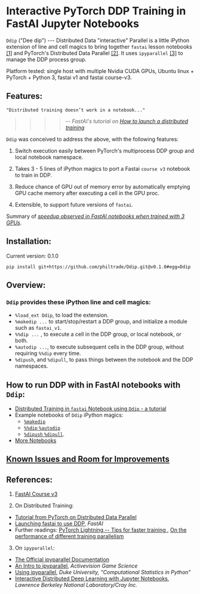 # Interactive PyTorch DDP Training in FastAI Jupyter Notebooks

`Ddip` ("Dee dip") --- Distributed Data "interactive" Parallel is a little iPython extension of line and cell magics to bring together `fastai` lesson notebooks [[1]](#course_v3) and PyTorch's Distributed Data Parallel [[2]](#pytorchddp).  It uses `ipyparallel` [[3]](#ipp) to manage the DDP process group. 

Platform tested: single host with multiple Nvidia CUDA GPUs, Ubuntu linux + PyTorch + Python 3, fastai v1 and fastai course-v3.

## Features:

    "Distributed training doesn’t work in a notebook..."
>>>>-- *FastAI's tutorial on [How to launch a distributed training](https://docs.fast.ai/distributed.html)*

`Ddip` was conceived to address the above, with the following features:

1. Switch execution easily between PyTorch's multiprocess DDP group and local notebook namespace.

2. Takes 3 - 5 lines of iPython magics to port a Fastai `course v3` notebook to train in DDP.

3. Reduce chance of GPU out of memory error by automatically emptying GPU cache memory after executing a cell in the GPU proc.

4. Extensible, to support future versions of `fastai`.

Summary of [*speedup observed in FastAI notebooks when trained with 3 GPUs*](docs/speedups_dl1.md).

## Installation:

Current version: 0.1.0

`pip install git+https://github.com/philtrade/Ddip.git@v0.1.0#egg=Ddip`

## Overview:
### `Ddip` provides these iPython line and cell magics:
* `%load_ext Ddip`,  to load the extension.
* `%makedip ...` to start/stop/restart a DDP group, and initialize a module such as `fastai_v1`.  
* `%%dip ...` , to execute a cell in the DDP group, or local notebook, or both.
* `%autodip ...`, to execute subsequent cells in the DDP group, without requiring `%%dip` every time.
* `%dipush`, and `%dipull`, to pass things between the notebook and the DDP namespaces.


## How to run DDP with in FastAI notebooks with `Ddip`:
* [Distributed Training in `fastai` Notebook using `Ddip` - a tutorial](notebooks/Ddip_usage_fastai.ipynb)
* Example notebooks of `Ddip` iPython magics:
    - [`%makedip`](notebooks/usage_%25makedip.ipynb)
    - [`%%dip` `%autodip`](notebooks/usage_%25%25dip_%25autodip.ipynb)
    - [`%dipush` `%dipull`](notebooks/usage_%25dipush_%25dipull.ipynb).
* [More Notebooks](notebooks/)

## [Known Issues and Room for Improvements](Issues.md)

## References:

1. <a name="course_v3"></a> [FastAI Course v3](https://course.fast.ai/)

2. <a name="pytorchddp"></a>On Distributed Training:
* [Tutorial from PyTorch on Distributed Data Parallel](https://pytorch.org/tutorials/intermediate/ddp_tutorial.html)
* [Launching fastai to use DDP](https://docs.fast.ai/distributed.html), *FastAI*
* Further readings: [PyTorch Lightning -- Tips for faster training ](https://towardsdatascience.com/9-tips-for-training-lightning-fast-neural-networks-in-pytorch-8e63a502f565), [On the performance of different training parallelism](http://www.telesens.co/2019/04/04/distributed-data-parallel-training-using-pytorch-on-aws/)


3. <a name="ipp"></a>On `ipyparallel`:
* [The Official ipyparallel Documentation](https://ipyparallel.readthedocs.io/en/latest/intro.html)
* [An Intro to ipyparallel](http://activisiongamescience.github.io/2016/04/19/IPython-Parallel-Introduction/), *Activevision Game Science*
* [Using ipyparallel](http://people.duke.edu/~ccc14/sta-663-2016/19C_IPyParallel.html), *Duke University, "Computational Statistics in Python"*
* [Interactive Distributed Deep Learning with Jupyter Notebooks](https://sc18.supercomputing.org/proceedings/tech_poster/poster_files/post206s2-file3.pdf), *Lawrence Berkeley National Laboratory/Cray Inc.*



